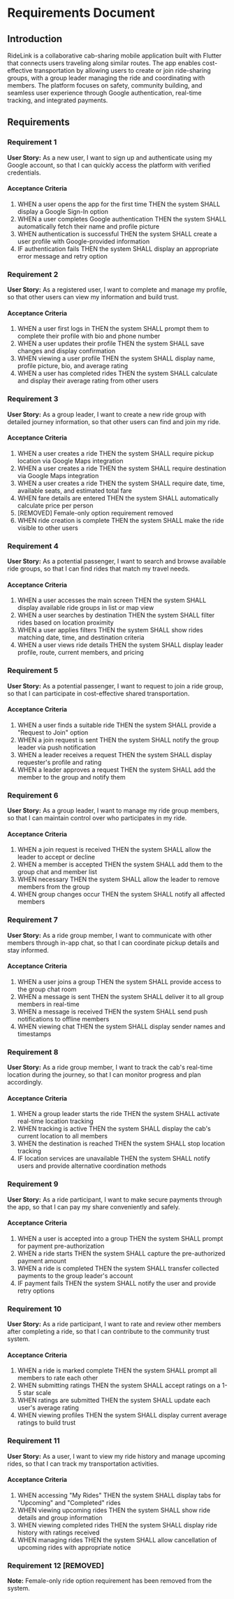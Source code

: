 # Requirements Document

## Introduction

RideLink is a collaborative cab-sharing mobile application built with Flutter that connects users traveling along similar routes. The app enables cost-effective transportation by allowing users to create or join ride-sharing groups, with a group leader managing the ride and coordinating with members. The platform focuses on safety, community building, and seamless user experience through Google authentication, real-time tracking, and integrated payments.

## Requirements

### Requirement 1

**User Story:** As a new user, I want to sign up and authenticate using my Google account, so that I can quickly access the platform with verified credentials.

#### Acceptance Criteria

1. WHEN a user opens the app for the first time THEN the system SHALL display a Google Sign-In option
2. WHEN a user completes Google authentication THEN the system SHALL automatically fetch their name and profile picture
3. WHEN authentication is successful THEN the system SHALL create a user profile with Google-provided information
4. IF authentication fails THEN the system SHALL display an appropriate error message and retry option

### Requirement 2

**User Story:** As a registered user, I want to complete and manage my profile, so that other users can view my information and build trust.

#### Acceptance Criteria

1. WHEN a user first logs in THEN the system SHALL prompt them to complete their profile with bio and phone number
2. WHEN a user updates their profile THEN the system SHALL save changes and display confirmation
3. WHEN viewing a user profile THEN the system SHALL display name, profile picture, bio, and average rating
4. WHEN a user has completed rides THEN the system SHALL calculate and display their average rating from other users

### Requirement 3

**User Story:** As a group leader, I want to create a new ride group with detailed journey information, so that other users can find and join my ride.

#### Acceptance Criteria

1. WHEN a user creates a ride THEN the system SHALL require pickup location via Google Maps integration
2. WHEN a user creates a ride THEN the system SHALL require destination via Google Maps integration
3. WHEN a user creates a ride THEN the system SHALL require date, time, available seats, and estimated total fare
4. WHEN fare details are entered THEN the system SHALL automatically calculate price per person
5. [REMOVED] Female-only option requirement removed
6. WHEN ride creation is complete THEN the system SHALL make the ride visible to other users

### Requirement 4

**User Story:** As a potential passenger, I want to search and browse available ride groups, so that I can find rides that match my travel needs.

#### Acceptance Criteria

1. WHEN a user accesses the main screen THEN the system SHALL display available ride groups in list or map view
2. WHEN a user searches by destination THEN the system SHALL filter rides based on location proximity
3. WHEN a user applies filters THEN the system SHALL show rides matching date, time, and destination criteria
4. WHEN a user views ride details THEN the system SHALL display leader profile, route, current members, and pricing

### Requirement 5

**User Story:** As a potential passenger, I want to request to join a ride group, so that I can participate in cost-effective shared transportation.

#### Acceptance Criteria

1. WHEN a user finds a suitable ride THEN the system SHALL provide a "Request to Join" option
2. WHEN a join request is sent THEN the system SHALL notify the group leader via push notification
3. WHEN a leader receives a request THEN the system SHALL display requester's profile and rating
4. WHEN a leader approves a request THEN the system SHALL add the member to the group and notify them

### Requirement 6

**User Story:** As a group leader, I want to manage my ride group members, so that I can maintain control over who participates in my ride.

#### Acceptance Criteria

1. WHEN a join request is received THEN the system SHALL allow the leader to accept or decline
2. WHEN a member is accepted THEN the system SHALL add them to the group chat and member list
3. WHEN necessary THEN the system SHALL allow the leader to remove members from the group
4. WHEN group changes occur THEN the system SHALL notify all affected members

### Requirement 7

**User Story:** As a ride group member, I want to communicate with other members through in-app chat, so that I can coordinate pickup details and stay informed.

#### Acceptance Criteria

1. WHEN a user joins a group THEN the system SHALL provide access to the group chat room
2. WHEN a message is sent THEN the system SHALL deliver it to all group members in real-time
3. WHEN a message is received THEN the system SHALL send push notifications to offline members
4. WHEN viewing chat THEN the system SHALL display sender names and timestamps

### Requirement 8

**User Story:** As a ride group member, I want to track the cab's real-time location during the journey, so that I can monitor progress and plan accordingly.

#### Acceptance Criteria

1. WHEN a group leader starts the ride THEN the system SHALL activate real-time location tracking
2. WHEN tracking is active THEN the system SHALL display the cab's current location to all members
3. WHEN the destination is reached THEN the system SHALL stop location tracking
4. IF location services are unavailable THEN the system SHALL notify users and provide alternative coordination methods

### Requirement 9

**User Story:** As a ride participant, I want to make secure payments through the app, so that I can pay my share conveniently and safely.

#### Acceptance Criteria

1. WHEN a user is accepted into a group THEN the system SHALL prompt for payment pre-authorization
2. WHEN a ride starts THEN the system SHALL capture the pre-authorized payment amount
3. WHEN a ride is completed THEN the system SHALL transfer collected payments to the group leader's account
4. IF payment fails THEN the system SHALL notify the user and provide retry options

### Requirement 10

**User Story:** As a ride participant, I want to rate and review other members after completing a ride, so that I can contribute to the community trust system.

#### Acceptance Criteria

1. WHEN a ride is marked complete THEN the system SHALL prompt all members to rate each other
2. WHEN submitting ratings THEN the system SHALL accept ratings on a 1-5 star scale
3. WHEN ratings are submitted THEN the system SHALL update each user's average rating
4. WHEN viewing profiles THEN the system SHALL display current average ratings to build trust

### Requirement 11

**User Story:** As a user, I want to view my ride history and manage upcoming rides, so that I can track my transportation activities.

#### Acceptance Criteria

1. WHEN accessing "My Rides" THEN the system SHALL display tabs for "Upcoming" and "Completed" rides
2. WHEN viewing upcoming rides THEN the system SHALL show ride details and group information
3. WHEN viewing completed rides THEN the system SHALL display ride history with ratings received
4. WHEN managing rides THEN the system SHALL allow cancellation of upcoming rides with appropriate notice

### Requirement 12 [REMOVED]

**Note:** Female-only ride option requirement has been removed from the system.